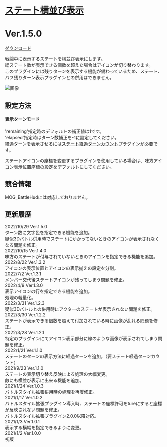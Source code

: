 # [ステート横並び表示](https://raw.githubusercontent.com/nuun888/MZ/master/NUUN_StateIconSideBySide.js)
# Ver.1.5.0
[ダウンロード](https://raw.githubusercontent.com/nuun888/MZ/master/NUUN_StateIconSideBySide.js)

戦闘中に表示するステートを横並び表示にします。  
総ステート数が表示できる個数を超えた場合はアイコンが切り替わります。  
このプラグインには残りターンを表示する機能が備わっているため、ステート、バフ残りターン表示プラグインとの併用はできません。  

![画像](img/StateIconSideBySide1.png)  

## 設定方法
#### 表示ターンモード  
'remaining'指定時のデフォルトの補正値は1です。  
'elapsed'指定時はターン数補正を-1に設定してください。  
経過ターンを表示させるには[ステート経過ターンカウント](https://github.com/nuun888/MZ/blob/master/README/StateTurnCount.md)プラグインが必要です。  

ステートアイコンの座標を変更するプラグインを使用している場合は、味方アイコン表示位置座標の設定をデフォルトにしてください。  

## 競合情報
MOG_BattleHudには対応しておりません。  

## 更新履歴
2022/10/29 Ver.1.5.0  
ターン数に文字色を指定できる機能を追加。  
疑似3Dバトル併用時でステートにかかってないときのアイコンが表示されなくなる問題を修正。  
2022/10/15 Ver.1.4.0  
味方のステートが付与されていないときのアイコンを指定できる機能を追加。  
2022/8/22 Ver.1.3.2  
アイコンの表示位置とアイコンの表示揃えの設定を分割。  
2022/7/2 Ver.1.3.1  
メンバー交代後ステートアイコンが残ってしまう問題を修正。  
2022/4/9 Ver.1.3.0  
表示アイコンの行を指定できる機能を追加。  
処理の軽量化。  
2022/3/31 Ver.1.2.3  
疑似3Dバトルとの併用時にアクターのステートが表示されない問題を修正。  
2022/3/30 Ver.1.2.2  
ステートが表示できる個数を超えて付加されている時に画像が乱れる問題を修正。  
2022/3/28 Ver.1.2.1  
特定のプラグインにてアイコン表示部分に線のような画像が表示されてしまう問題を修正。  
2022/1/21 Ver.1.1.0  
ステートのターンの表示方法に経過ターンを追加。（要ステート経過ターンカウント）  
2021/9/23 Ver.1.1.0  
ステートの表示切り替え反映による処理の大幅変更。  
敵にも横並び表示に出来る機能を追加。  
2021/1/24 Ver.1.0.3  
バトルスタイル拡張併用時の処理を再度修正。  
2021/1/17 Ver.1.0.2  
バトルスタイル拡張プラグイン導入時、ステートの座標許可をtureにすると座標が反映されない問題を修正。  
バトルスタイル拡張プラグイン2.0.0以降対応。  
2021/1/3 Ver.1.0.1  
表示する横幅を指定できるように変更。  
2021/1/2 Ver.1.0.0  
初版  

